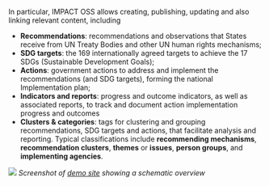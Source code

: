 In particular, IMPACT OSS allows creating, publishing, updating and also linking relevant content, including

* **Recommendations**: recommendations and observations that States receive from UN Treaty Bodies and other UN human rights mechanisms;
* **SDG targets**: the 169 internationally agreed targets to achieve the 17 SDGs (Sustainable Development Goals);
* **Actions**: government actions to address and implement the recommendations (and SDG targets), forming the national Implementation plan;
* **Indicators and reports**: progress and outcome indicators, as well as associated reports, to track and document action implementation progress and outcomes
* **Clusters & categories**: tags for clustering and grouping recommendations, SDG targets and actions, that facilitate analysis and reporting. Typical classifications include **recommending mechanisms**, **recommendation clusters**, **themes**  or **issues**,  **person groups**, and **implementing agencies**.

![](https://user-manual.impactoss.org/assets/concepts.png)
_Screenshot of [demo site](https://demo.impactoss.org) showing a schematic overview_
